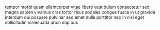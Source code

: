 tempor morbi quam ullamcorper [vitae](generated_webpages/pellentesque2.md)
libero vestibulum consectetur sed magna sapien vivamus cras tortor risus
sodales congue fusce in ut gravida interdum dui posuere pulvinar sed amet nulla
porttitor nec in nisi eget sollicitudin malesuada proin dapibus